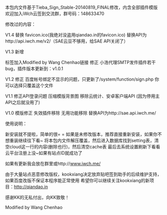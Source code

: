 本包内文件基于Tieba_Sign_Stable-20140819_FINAL修改，内含全部插件模版
欢迎加入iWch云签到交流群，群号码：148633470

修改过的内容：

V1.4
替换 favicon.ico(我绝对没盗用qiandao.in的favicon.ico)
替换API为http://api.iwch.me/v2/（SAE云豆不够用，给SAE API关闭了）

V1.3
新增 <footer>标签加入Modified by Wang Chenhao链接
修正 小浩代理SMTP发件插件若干bug，插件版本更新到：v1.0.1

V1.2
修正 百度帐号绑定不显示的问题，只更新了/system/function/sign.php 你可以选择只覆盖这个文件

V1.1
修正API登录问题
压缩模版背景图
移除云统计、安卓客户端API
(因为停用主API之后就没用了)

V1.0
模版修正
失效插件移除
无用功能移除
替换API为http://sae.api.iwch.me/

使用说明：

新安装就不提啦，简单的很= =
如果是未修改版本，推荐直接重新安装，如果你不想重装继续往下看~
将本包内文件解压覆盖，然后进入数据库找到setting表，清空cloud这一行的内容(删除也行)，然后清空cache表
最后去系统设置刷新下看看云平台注册上没~如果有站点ID就成功了


如果有更新我会放在群里或http://www.iwch.me/


由于大量站点恶意修改版权，kookxiang决定放弃贴吧签到助手的后续维护支持，如果百度改版不保证本程序能正常使用
希望你可以继续关注kookxiang的新项目：http://qiandao.in



感谢KK的无私付出，向KK致敬！



Modified by Wang Chenhao
